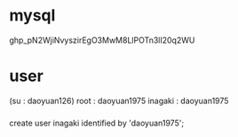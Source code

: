 # mysql
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


# user
(su : daoyuan126)
root    : daoyuan1975
inagaki : daoyuan1975


###

create user inagaki identified by 'daoyuan1975';



